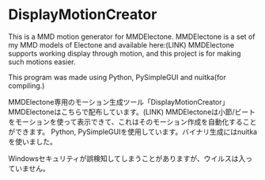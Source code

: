 # DisplayMotionCreator
This is a MMD motion generator for MMDElectone.
MMDElectone is a set of my MMD models of Electone and available here:(LINK)
MMDElectone supports working display through motion, and this project is for making such motions easier.

This program was made using Python, PySimpleGUI and nuitka(for compiling.)

MMDElectone専用のモーション生成ツール「DisplayMotionCreator」
MMDElectoneはこちらで配布しています。(LINK)
MMDElectoneは小節/ビートをモーションを使って表示できて、これはそのモーション作成を自動化することができます。
Python, PySimpleGUIを使用しています。バイナリ生成にはnuitkaを使いました。

Windowsセキュリティが誤検知してしまうことがありますが、ウイルスは入っていません。
